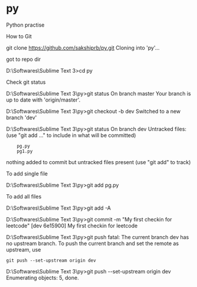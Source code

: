 # py
Python practise


How to Git

git clone https://github.com/sakshiprb/py.git
Cloning into 'py'...

got to repo dir

D:\Softwares\Sublime Text 3>cd py

Check git status

D:\Softwares\Sublime Text 3\py>git status
On branch master
Your branch is up to date with 'origin/master'.

D:\Softwares\Sublime Text 3\py>git checkout -b dev
Switched to a new branch 'dev'


D:\Softwares\Sublime Text 3\py>git status
On branch dev
Untracked files:
  (use "git add <file>..." to include in what will be committed)

        pg.py
        pg1.py

nothing added to commit but untracked files present (use "git add" to track)

To add single file

D:\Softwares\Sublime Text 3\py>git add pg.py

To add all files

D:\Softwares\Sublime Text 3\py>git add -A


D:\Softwares\Sublime Text 3\py>git commit -m "My first checkin for leetcode"
[dev 6e15900] My first checkin for leetcode


D:\Softwares\Sublime Text 3\py>git push
fatal: The current branch dev has no upstream branch.
To push the current branch and set the remote as upstream, use

    git push --set-upstream origin dev


D:\Softwares\Sublime Text 3\py>git push --set-upstream origin dev
Enumerating objects: 5, done.
